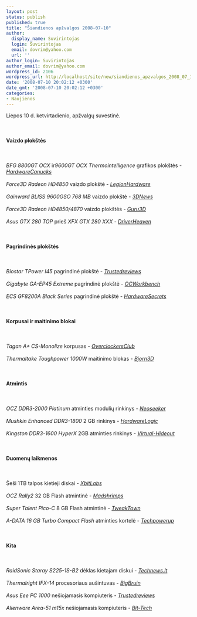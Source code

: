 ```yaml
---
layout: post
status: publish
published: true
title: "Šiandienos apžvalgos 2008-07-10"
author:
  display_name: Suvirintojas
  login: Suvirintojas
  email: dovrim@yahoo.com
  url: ''
author_login: Suvirintojas
author_email: dovrim@yahoo.com
wordpress_id: 2106
wordpress_url: http://localhost/site/new/siandienos_apzvalgos_2008_07_10/
date: '2008-07-10 20:02:12 +0300'
date_gmt: '2008-07-10 20:02:12 +0300'
categories:
- Naujienos
---
```

<p>Liepos 10 d. ketvirtadienio, apžvalgų suvestinė.<br />
<br><br />
<br><b>Vaizdo plokštės</b><br />
<br><br />
<br><i>BFG 8800GT OCX</i> ir<i>9600GT OCX Thermointelligence</i> grafikos plokštės - <a class="ns" href="http://www.hardwarecanucks.com/forum/hardware-canucks-reviews/8451-bfg-8800gt-ocx-9600gt-ocx-video-card-review.html"><i>HardwareCanucks</i></a><br />
<br><i>Force3D Radeon HD4850</i> vaizdo plokštė - <a class="ns" href="http://www.legionhardware.com/document.php?id=758"><i>LegionHardware</i></a><br />
<br><i>Gainward BLISS 9600GSO 768 MB</i> vaizdo plokštė - <a class="ns" href="http://www.3dnews.ru/video/gainward_bliss_9600gso_768_mb/"><i>3DNews</i></a><br />
<br><i>Force3D Radeon HD4850/4870</i> vaizdo plokštės - <a class="ns" href="http://www.guru3d.com/article/radeon-4850-and-4870-review-force3d/"><i>Guru3D</i></a><br />
<br><i>Asus GTX 280 TOP</i> prieš <i>XFX GTX 280 XXX</i> - <a class="ns" href="http://www.driverheaven.net/reviews.php?reviewid=586"><i>DriverHeaven</i></a><br />
<br><br />
<br><b>Pagrindinės plokštės</b><br />
<br><br />
<br><i>Biostar TPower I45</i> pagrindinė plokštė - <a class="ns" href="http://www.trustedreviews.com/motherboards/review/2008/07/10/Biostar-TPower-I45/p1"><i>Trustedreviews</i></a><br />
<br><i>Gigabyte GA-EP45 Extreme</i> pagrindinė plokštė - <a class="ns" href="http://my.ocworkbench.com/2008/gigabyte/GA-EP45_Extreme/g1.htm"><i>OCWorkbench</i></a><br />
<br><i>ECS GF8200A Black Series</i> pagrindinė plokštė - <a class="ns" href="http://www.hardwaresecrets.com/article/580"><i>HardwareSecrets</i></a><br />
<br><br />
<br><b>Korpusai ir maitinimo blokai</b><br />
<br><br />
<br><i>Tagan A+ CS-Monolize</i> korpusas - <a class="ns" href="http://www.overclockersclub.com/reviews/tagan_a_csmonolize/"><i>OverclockersClub</i></a><br />
<br><i>Thermaltake Toughpower 1000W</i> maitinimo blokas - <a class="ns" href="http://www.bjorn3d.com/read.php?cID=1296"><i>Bjorn3D</i></a><br />
<br><br />
<br><b>Atmintis</b><br />
<br><br />
<br><i>OCZ DDR3-2000 Platinum</i> atminties modulių rinkinys - <a class="ns" href="http://www.neoseeker.com/Articles/Hardware/Reviews/ocz_pc3-16000/"><i>Neoseeker</i></a><br />
<br><i>Mushkin Enhanced DDR3-1800</i> 2 GB rinkinys - <a class="ns" href="http://hardwarelogic.com/news/134/ARTICLE/3415/2008-07-09.html"><i>HardwareLogic</i></a><br />
<br><i>Kingston DDR3-1600 HyperX</i> 2GB atminties rinkinys - <a class="ns" href="http://www.virtual-hideout.net/reviews/Kingston_KHX_1600_DDR3/index.shtml"><i>Virtual-Hideout</i></a><br />
<br><br />
<br><b>Duomenų laikmenos</b><br />
<br><br />
<br>Šeši 1TB talpos kietieji diskai - <a class="ns" href="http://www.xbitlabs.com/articles/storage/display/1tb-hdd-roundup.html"><i>XbitLabs</i></a><br />
<br><i>OCZ Rally2</i> 32 GB Flash atmintinė - <a class="ns" href="http://www.madshrimps.be/?action=getarticle&amp;articID=854"><i>Madshrimps</i></a><br />
<br><i>Super Talent Pico-C</i> 8 GB Flash atmintinė - <a class="ns" href="http://www.tweaktown.com/reviews/1499/super_talent_pico_c_8gb_flash_drive/index.html"><i>TweakTown</i></a><br />
<br><i>A-DATA 16 GB Turbo Compact Flash</i> atminties kortelė - <a class="ns" href="http://www.techpowerup.com/reviews/AData/16GB_Turbo_Compact_Flash/"><i>Techpowerup</i></a><br />
<br><br />
<br><b>Kita</b><br />
<br><br />
<br><i>RaidSonic Staray S225-1S-B2</i> dėklas kietajam diskui - <a class="ns" href="http://www.technews.lt/?id=Kas&amp;Id=1983"><i>Technews.lt</i></a><br />
<br><i>Thermalright IFX-14</i> procesoriaus aušintuvas - <a class="ns" href="http://www.bigbruin.com/2008/ifx14_1"><i>BigBruin</i></a><br />
<br><i>Asus Eee PC 1000</i> nešiojamasis kompiuteris - <a class="ns" href="http://www.trustedreviews.com/notebooks/review/2008/07/10/Asus-Eee-PC-1000-40GB-SSD-Linux-Edition/p1"><i>Trustedreviews</i></a><br />
<br><i>Alienware Area-51 m15x</i> nešiojamasis kompiuteris - <a class="ns" href="http://www.bit-tech.net/hardware/2008/07/10/alienware-area-51-m15x/1"><i>Bit-Tech</i></a><br />
<br><br />
<br><br />
<br></p>
